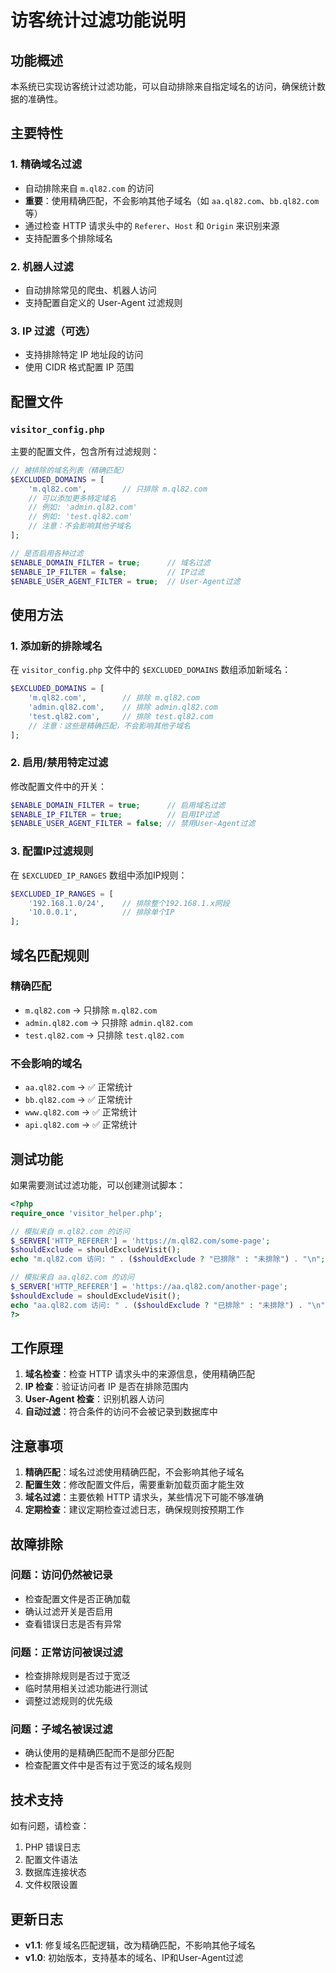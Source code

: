 # 访客统计过滤功能说明

## 功能概述

本系统已实现访客统计过滤功能，可以自动排除来自指定域名的访问，确保统计数据的准确性。

## 主要特性

### 1. 精确域名过滤
- 自动排除来自 `m.ql82.com` 的访问
- **重要**：使用精确匹配，不会影响其他子域名（如 `aa.ql82.com`、`bb.ql82.com` 等）
- 通过检查 HTTP 请求头中的 `Referer`、`Host` 和 `Origin` 来识别来源
- 支持配置多个排除域名

### 2. 机器人过滤
- 自动排除常见的爬虫、机器人访问
- 支持配置自定义的 User-Agent 过滤规则

### 3. IP 过滤（可选）
- 支持排除特定 IP 地址段的访问
- 使用 CIDR 格式配置 IP 范围

## 配置文件

### `visitor_config.php`
主要的配置文件，包含所有过滤规则：

```php
// 被排除的域名列表（精确匹配）
$EXCLUDED_DOMAINS = [
    'm.ql82.com',        // 只排除 m.ql82.com
    // 可以添加更多特定域名
    // 例如: 'admin.ql82.com'
    // 例如: 'test.ql82.com'
    // 注意：不会影响其他子域名
];

// 是否启用各种过滤
$ENABLE_DOMAIN_FILTER = true;      // 域名过滤
$ENABLE_IP_FILTER = false;         // IP过滤
$ENABLE_USER_AGENT_FILTER = true;  // User-Agent过滤
```

## 使用方法

### 1. 添加新的排除域名
在 `visitor_config.php` 文件中的 `$EXCLUDED_DOMAINS` 数组添加新域名：

```php
$EXCLUDED_DOMAINS = [
    'm.ql82.com',        // 排除 m.ql82.com
    'admin.ql82.com',    // 排除 admin.ql82.com
    'test.ql82.com',     // 排除 test.ql82.com
    // 注意：这些是精确匹配，不会影响其他子域名
];
```

### 2. 启用/禁用特定过滤
修改配置文件中的开关：

```php
$ENABLE_DOMAIN_FILTER = true;      // 启用域名过滤
$ENABLE_IP_FILTER = true;          // 启用IP过滤
$ENABLE_USER_AGENT_FILTER = false; // 禁用User-Agent过滤
```

### 3. 配置IP过滤规则
在 `$EXCLUDED_IP_RANGES` 数组中添加IP规则：

```php
$EXCLUDED_IP_RANGES = [
    '192.168.1.0/24',    // 排除整个192.168.1.x网段
    '10.0.0.1',          // 排除单个IP
];
```

## 域名匹配规则

### 精确匹配
- `m.ql82.com` → 只排除 `m.ql82.com`
- `admin.ql82.com` → 只排除 `admin.ql82.com`
- `test.ql82.com` → 只排除 `test.ql82.com`

### 不会影响的域名
- `aa.ql82.com` → ✅ 正常统计
- `bb.ql82.com` → ✅ 正常统计
- `www.ql82.com` → ✅ 正常统计
- `api.ql82.com` → ✅ 正常统计

## 测试功能

如果需要测试过滤功能，可以创建测试脚本：

```php
<?php
require_once 'visitor_helper.php';

// 模拟来自 m.ql82.com 的访问
$_SERVER['HTTP_REFERER'] = 'https://m.ql82.com/some-page';
$shouldExclude = shouldExcludeVisit();
echo "m.ql82.com 访问: " . ($shouldExclude ? "已排除" : "未排除") . "\n";

// 模拟来自 aa.ql82.com 的访问
$_SERVER['HTTP_REFERER'] = 'https://aa.ql82.com/another-page';
$shouldExclude = shouldExcludeVisit();
echo "aa.ql82.com 访问: " . ($shouldExclude ? "已排除" : "未排除") . "\n";
?>
```

## 工作原理

1. **域名检查**：检查 HTTP 请求头中的来源信息，使用精确匹配
2. **IP 检查**：验证访问者 IP 是否在排除范围内
3. **User-Agent 检查**：识别机器人访问
4. **自动过滤**：符合条件的访问不会被记录到数据库中

## 注意事项

1. **精确匹配**：域名过滤使用精确匹配，不会影响其他子域名
2. **配置生效**：修改配置文件后，需要重新加载页面才能生效
3. **域名过滤**：主要依赖 HTTP 请求头，某些情况下可能不够准确
4. **定期检查**：建议定期检查过滤日志，确保规则按预期工作

## 故障排除

### 问题：访问仍然被记录
- 检查配置文件是否正确加载
- 确认过滤开关是否启用
- 查看错误日志是否有异常

### 问题：正常访问被误过滤
- 检查排除规则是否过于宽泛
- 临时禁用相关过滤功能进行测试
- 调整过滤规则的优先级

### 问题：子域名被误过滤
- 确认使用的是精确匹配而不是部分匹配
- 检查配置文件中是否有过于宽泛的域名规则

## 技术支持

如有问题，请检查：
1. PHP 错误日志
2. 配置文件语法
3. 数据库连接状态
4. 文件权限设置

## 更新日志

- **v1.1**: 修复域名匹配逻辑，改为精确匹配，不影响其他子域名
- **v1.0**: 初始版本，支持基本的域名、IP和User-Agent过滤 